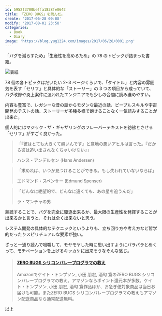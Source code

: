 ```yaml
---
id: 5952f3700beffa1838fe0642
title: 「ZERO BUGS」を読んだ。
create: '2017-06-28 09:08'
modify: '2017-08-01 23:58'
categories:
  - Book
  - Diary
image: 'https://blog.yug1224.com/images/2017/06/28/0001.png'
---
```


「バグを減らすため」「生産性を高めるため」の 78 のトピックが詰まった書籍。

![表紙](/images/2017/06/28/0001.png)

78 個の各トピックはだいたい 2~3 ページくらいで、「タイトル」と内容の雰囲気を表す「セリフ」と具体的な「ストーリー」の 3 つの項目から成っていて、バグ改修や炎上案件に追われたエンジニアでも少しの合間に読み進めやすい。

<!-- more -->

内容も豊富で、レガシーな昔の話からモダンな最近の話、ピープルスキルや宇宙開発のテストの話、ストーリーが多種多様で飽きることなく一気読みすることが出来た。

個人的にはマジック・ザ・ギャザリングのフレーバーテキストを彷彿とさせる「セリフ」がすごく良かった。

> 「『彼はとても大きくて醜いんです』と意地の悪いアヒルは言った。『だから彼は追い出されなくちゃいけない』」
>
> ハンス・アンデルセン (Hans Andersen)

> 「求めれば、いつか見つけることができる。もし失われていないならば」
>
> エドマンド・スペンサー (Edmund Spenser)

> 「どんなに絶望的で、どんなに遠くても、あの星を追うんだ」
>
> ラ・マンチャの男

熟読することで、バグを完全に駆逐出来るか、最大限の生産性を発揮することが出来るかと言うと、それは全く出来ないと思う。

システム開発の具体的なテクニックというよりも、立ち回り方や考え方など哲学的だったりスピリチュアルな要素が強い。

ざっと一通り読んで咀嚼して、モヤモヤした時に思い出すようにパラパラとめくって、モチベーションを上げるキッカケに出来そうなそんな感じ。

<blockquote class="embedly-card" data-card-key="efc9713d77434ae8b88ef22dda0a91e8" data-card-controls="0" data-card-width="500" data-card-align="left"><h4><a href="https://www.amazon.co.jp/ZERO-BUGS-%E3%82%B7%E3%83%AA%E3%82%B3%E3%83%B3%E3%83%90%E3%83%AC%E3%83%BC%E3%83%97%E3%83%AD%E3%82%B0%E3%83%A9%E3%83%9E%E3%81%AE%E6%95%99%E3%81%88-%E3%82%B1%E3%82%A4%E3%83%88-%E3%83%88%E3%83%B3%E3%83%97%E3%82%BD%E3%83%B3/dp/4822255131/ref=as_li_ss_tl?ie=UTF8&qid=1498609319&sr=8-1&keywords=ZERO+BUGS&linkCode=ll1&tag=yug1224-22&linkId=18d5e8fd14adcace1e13b2ae8adab11e">ZERO BUGS シリコンバレープログラマの教え</a></h4><p>Amazonでケイト・トンプソン, 小田 朋宏, 酒匂 寛のZERO BUGS シリコンバレープログラマの教え。アマゾンならポイント還元本が多数。ケイト・トンプソン, 小田 朋宏, 酒匂 寛作品ほか、お急ぎ便対象商品は当日お届けも可能。またZERO BUGS シリコンバレープログラマの教えもアマゾン配送商品なら通常配送無料。</p></blockquote>
<script async src="//cdn.embedly.com/widgets/platform.js" charset="UTF-8"></script>

以上
